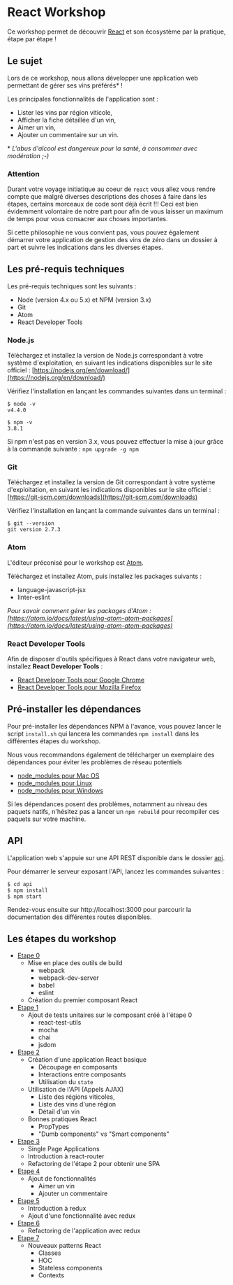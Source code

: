 # React Workshop

Ce workshop permet de découvrir [React](https://facebook.github.io/react/) et son écosystème par la pratique, étape par étape !

## Le sujet

Lors de ce workshop, nous allons développer une application web permettant de gérer ses vins préférés* !

Les principales fonctionnalités de l'application sont :

* Lister les vins par région viticole,
* Afficher la fiche détaillée d'un vin,
* Aimer un vin,
* Ajouter un commentaire sur un vin.

\* *L'abus d'alcool est dangereux pour la santé, à consommer avec modération ;-)*

### Attention

Durant votre voyage initiatique au coeur de `react` vous allez vous rendre compte que malgré diverses descriptions des choses à faire dans les étapes, certains morceaux de code sont déjà écrit !!! Ceci est bien évidemment volontaire de notre part pour afin de vous laisser un maximum de temps pour vous consacrer aux choses importantes.

Si cette philosophie ne vous convient pas, vous pouvez également démarrer votre application de gestion des vins de zéro dans un dossier à part et suivre les indications dans les diverses étapes.

## Les pré-requis techniques

Les pré-requis techniques sont les suivants :

* Node (version 4.x ou 5.x) et NPM (version 3.x)
* Git
* Atom
* React Developer Tools

### Node.js

Téléchargez et installez la version de Node.js correspondant à votre système d'exploitation, en suivant les indications disponibles sur le site officiel : [https://nodejs.org/en/download/](https://nodejs.org/en/download/)  

Vérifiez l'installation en lançant les commandes suivantes dans un terminal :

```
$ node -v
v4.4.0

$ npm -v
3.8.1
```

Si npm n'est pas en version 3.x, vous pouvez effectuer la mise à jour grâce à la commande suivante : `npm upgrade -g npm`

### Git

Téléchargez et installez la version de Git correspondant à votre système d'exploitation, en suivant les indications disponibles sur le site officiel : [https://git-scm.com/downloads](https://git-scm.com/downloads)  

Vérifiez l'installation en lançant la commande suivantes dans un terminal :

```
$ git --version
git version 2.7.3
```

### Atom

L'éditeur préconisé pour le workshop est [Atom](https://atom.io).

Téléchargez et installez Atom, puis installez les packages suivants :

* language-javascript-jsx
* linter-eslint

*Pour savoir comment gérer les packages d'Atom : [https://atom.io/docs/latest/using-atom-atom-packages](https://atom.io/docs/latest/using-atom-atom-packages)*


### React Developer Tools

Afin de disposer d'outils spécifiques à React dans votre navigateur web, installez **React Developer Tools** :

* [React Developer Tools pour Google Chrome](https://chrome.google.com/webstore/detail/react-developer-tools/fmkadmapgofadopljbjfkapdkoienihi)
* [React Developer Tools pour Mozilla Firefox](https://addons.mozilla.org/fr/firefox/addon/react-devtools/)

## Pré-installer les dépendances

Pour pré-installer les dépendances NPM à l'avance, vous pouvez lancer le script `install.sh` qui lancera les commandes `npm install` dans les différentes étapes du workshop.

Nous vous recommandons également de télécharger un exemplaire des dépendances pour éviter les problèmes de réseau potentiels

* [node_modules pour Mac OS](https://drive.google.com/file/d/0B-_N2ZIolzedRm52S1dXT2pvTFk/view?usp=sharing)
* [node_modules pour Linux](https://drive.google.com/file/d/0B-_N2ZIolzedd0JBUVYxamZhU0k/view?usp=sharing)
* [node_modules pour Windows](https://drive.google.com/file/d/0B-_N2ZIolzedcWwzdWN6R2FhTHc/view?usp=sharing)

Si les dépendances posent des problèmes, notamment au niveau des paquets natifs, n'hésitez pas a lancer un `npm rebuild` pour recompiler ces paquets sur votre machine.

## API

L'application web s'appuie sur une API REST disponible dans le dossier [api](/api).

Pour démarrer le serveur exposant l'API, lancez les commandes suivantes :

```
$ cd api
$ npm install
$ npm start
```

Rendez-vous ensuite sur http://localhost:3000 pour parcourir la documentation des différentes routes disponibles.


## Les étapes du workshop

* [Etape 0](/step-0)
  * Mise en place des outils de build
    * webpack
    * webpack-dev-server
    * babel
    * eslint
  * Création du premier composant React
* [Etape 1](/step-1)
  * Ajout de tests unitaires sur le composant créé à l'étape 0
    * react-test-utils
    * mocha
    * chai
    * jsdom
* [Etape 2](/step-2)
  * Création d'une application React basique
    * Découpage en composants
    * Interactions entre composants
    * Utilisation du `state`
  * Utilisation de l'API (Appels AJAX)
    * Liste des régions viticoles,
    * Liste des vins d'une région
    * Détail d'un vin
  * Bonnes pratiques React
    * PropTypes
    * "Dumb components" vs "Smart components"
* [Etape 3](/step-3)
  * Single Page Applications
  * Introduction à react-router
  * Refactoring de l'étape 2 pour obtenir une SPA
* [Etape 4](/step-4)
  * Ajout de fonctionnalités
    * Aimer un vin
    * Ajouter un commentaire
* [Etape 5](/step-5)
  * Introduction à redux
  * Ajout d'une fonctionnalité avec redux
* [Etape 6](/step-6)
  * Refactoring de l'application avec redux
* [Etape 7](/step-7)
  * Nouveaux patterns React
    * Classes
    * HOC
    * Stateless components
    * Contexts
